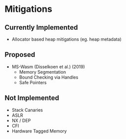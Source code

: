 # Mitigations

## Currently Implemented
- Allocator based heap mitigations (eg. heap metadata)


## Proposed
- MS-Wasm (Disselkoen et al.) (2019)
	- Memory Segmentation
	- Bound Checking via Handles
	- Safe Pointers
	
## Not Implemented
- Stack Canaries
- ASLR 
- NX / DEP
- CFI
- Hardware Tagged Memory